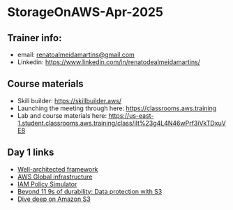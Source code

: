 # StorageOnAWS-Apr-2025

## Trainer info:
- email: renatoalmeidamartins@gmail.com
- Linkedin: https://www.linkedin.com/in/renatodealmeidamartins/

## Course materials
- Skill builder: https://skillbuilder.aws/
- Launching the meeting through here: https://classrooms.aws.training
- Lab and course materials here: https://us-east-1.student.classrooms.aws.training/class/ilt%23g4L4N46wPrf3iVkTDxuVE8

## Day 1 links
- [Well-architected framework](https://aws.amazon.com/architecture/well-architected/?wa-lens-whitepapers.sort-by=item.additionalFields.sortDate&wa-lens-whitepapers.sort-order=desc&wa-guidance-whitepapers.sort-by=item.additionalFields.sortDate&wa-guidance-whitepapers.sort-order=desc)
- [AWS Global infrastructure](https://aws.amazon.com/about-aws/global-infrastructure/?p=ngi&loc=1)
- [IAM Policy Simulator](https://policysim.aws.amazon.com/)
- [Beyond 11 9s of durability: Data protection with S3](https://www.youtube.com/watch?v=XyRdMT4zUrA)
- [Dive deep on Amazon S3](https://www.youtube.com/watch?v=sYDJYqvNeXU)
